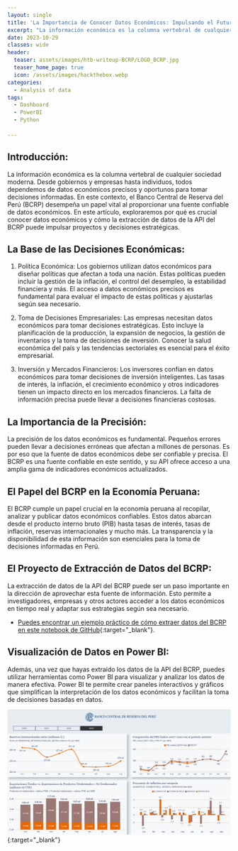 ```yaml
---
layout: single
title: 'La Importancia de Conocer Datos Económicos: Impulsando el Futuro con el BCRP'
excerpt: "La información económica es la columna vertebral de cualquier sociedad moderna. Desde gobiernos y empresas hasta individuos, todos dependemos de datos económicos precisos y oportunos para tomar decisiones informadas. En este contexto, el Banco Central de Reserva del Perú (BCRP) desempeña un papel vital al proporcionar una fuente confiable de datos económicos. En este artículo, exploraremos por qué es crucial conocer datos económicos y cómo la extracción de datos de la API del BCRP puede impulsar proyectos y decisiones estratégicas."
date: 2023-10-29
classes: wide
header:
  teaser: assets/images/htb-writeup-BCRP/LOGO_BCRP.jpg
  teaser_home_page: true
  icon: /assets/images/hackthebox.webp
categories:
  - Analysis of data
tags:  
  - Dashboard
  - PowerBI
  - Python

---
```


## Introducción:
La información económica es la columna vertebral de cualquier sociedad moderna. Desde gobiernos y empresas hasta individuos, todos dependemos de datos económicos precisos y oportunos para tomar decisiones informadas. En este contexto, el Banco Central de Reserva del Perú (BCRP) desempeña un papel vital al proporcionar una fuente confiable de datos económicos. En este artículo, exploraremos por qué es crucial conocer datos económicos y cómo la extracción de datos de la API del BCRP puede impulsar proyectos y decisiones estratégicas.

## La Base de las Decisiones Económicas:

1. Política Económica: Los gobiernos utilizan datos económicos para diseñar políticas que afectan a toda una nación. Estas políticas pueden incluir la gestión de la inflación, el control del desempleo, la estabilidad financiera y más. El acceso a datos económicos precisos es fundamental para evaluar el impacto de estas políticas y ajustarlas según sea necesario.

2. Toma de Decisiones Empresariales: Las empresas necesitan datos económicos para tomar decisiones estratégicas. Esto incluye la planificación de la producción, la expansión de negocios, la gestión de inventarios y la toma de decisiones de inversión. Conocer la salud económica del país y las tendencias sectoriales es esencial para el éxito empresarial.

3. Inversión y Mercados Financieros: Los inversores confían en datos económicos para tomar decisiones de inversión inteligentes. Las tasas de interés, la inflación, el crecimiento económico y otros indicadores tienen un impacto directo en los mercados financieros. La falta de información precisa puede llevar a decisiones financieras costosas.

## La Importancia de la Precisión:

La precisión de los datos económicos es fundamental. Pequeños errores pueden llevar a decisiones erróneas que afectan a millones de personas. Es por eso que la fuente de datos económicos debe ser confiable y precisa. El BCRP es una fuente confiable en este sentido, y su API ofrece acceso a una amplia gama de indicadores económicos actualizados.

## El Papel del BCRP en la Economía Peruana:

El BCRP cumple un papel crucial en la economía peruana al recopilar, analizar y publicar datos económicos confiables. Estos datos abarcan desde el producto interno bruto (PIB) hasta tasas de interés, tasas de inflación, reservas internacionales y mucho más. La transparencia y la disponibilidad de esta información son esenciales para la toma de decisiones informadas en Perú.

## El Proyecto de Extracción de Datos del BCRP:

La extracción de datos de la API del BCRP puede ser un paso importante en la dirección de aprovechar esta fuente de información. Esto permite a investigadores, empresas y otros actores acceder a los datos económicos en tiempo real y adaptar sus estrategias según sea necesario.

- [Puedes encontrar un ejemplo práctico de cómo extraer datos del BCRP en este notebook de GitHub](https://github.com/davidsosaolea/BCRP/blob/main/BCRP.ipynb){:target="_blank"}.

## Visualización de Datos en Power BI:

Además, una vez que hayas extraído los datos de la API del BCRP, puedes utilizar herramientas como Power BI para visualizar y analizar los datos de manera efectiva. Power BI te permite crear paneles interactivos y gráficos que simplifican la interpretación de los datos económicos y facilitan la toma de decisiones basadas en datos.

[![POWERBI](/assets/images/htb-writeup-BCRP/PB.png)](https://app.powerbi.com/view?r=eyJrIjoiMTQwMTM1YmYtMzY2ZC00MWQ3LWE3NzctYTlkZmFjZGUzOWZjIiwidCI6Ijc1MDRlMzE4LThlMWUtNGQ1NS1iZmZkLTg3NWI0ZGVlODI2MCIsImMiOjR9){:target="_blank"}
